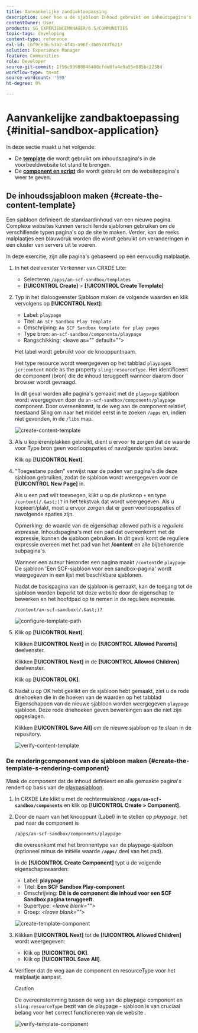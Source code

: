 ```yaml
---
title: Aanvankelijke zandbaktoepassing
description: Leer hoe u de sjabloon Inhoud gebruikt om inhoudspagina's en een component en script te maken waarmee websitepagina's worden weergegeven.
contentOwner: User
products: SG_EXPERIENCEMANAGER/6.5/COMMUNITIES
topic-tags: developing
content-type: reference
exl-id: cbf9ce36-53a2-4f4b-a96f-3b05743f6217
solution: Experience Manager
feature: Communities
role: Developer
source-git-commit: 1f56c99980846400cfde8fa4e9a55e885bc2258d
workflow-type: tm+mt
source-wordcount: '599'
ht-degree: 0%

---
```


# Aanvankelijke zandbaktoepassing {#initial-sandbox-application}

In deze sectie maakt u het volgende:

* De **[template](#createthepagetemplate)** die wordt gebruikt om inhoudspagina&#39;s in de voorbeeldwebsite tot stand te brengen.
* De **[component en script](#create-the-template-s-rendering-component)** die wordt gebruikt om de websitepagina&#39;s weer te geven.

## De inhoudssjabloon maken {#create-the-content-template}

Een sjabloon definieert de standaardinhoud van een nieuwe pagina. Complexe websites kunnen verschillende sjablonen gebruiken om de verschillende typen pagina&#39;s op de site te maken. Verder, kan de reeks malplaatjes een blauwdruk worden die wordt gebruikt om veranderingen in een cluster van servers uit te voeren.

In deze exercitie, zijn alle pagina&#39;s gebaseerd op één eenvoudig malplaatje.

1. In het deelvenster Verkenner van CRXDE Lite:

   * Selecteren `/apps/an-scf-sandbox/templates`
   * **[!UICONTROL Create]** > **[!UICONTROL Create Template]**

1. Typ in het dialoogvenster Sjabloon maken de volgende waarden en klik vervolgens op **[!UICONTROL Next]**:

   * Label: `playpage`
   * Titel: `An SCF Sandbox Play Template`
   * Omschrijving: `An SCF Sandbox template for play pages`
   * Type bron: `an-scf-sandbox/components/playpage`
   * Rangschikking: &lt;leave as=&quot;&quot; default=&quot;&quot;>

   Het label wordt gebruikt voor de knooppuntnaam.

   Het type resource wordt weergegeven op het tabblad `playpage`s `jcr:content` node as the property `sling:resourceType`. Het identificeert de component (bron) die de inhoud teruggeeft wanneer daarom door browser wordt gevraagd.

   In dit geval worden alle pagina&#39;s gemaakt met de `playpage` sjabloon wordt weergegeven door de `an-scf-sandbox/components/playpage` component. Door overeenkomst, is de weg aan de component relatief, toestaand Sling om naar het middel eerst in te zoeken `/apps` en, indien niet gevonden, in de `/libs` map.

   ![create-content-template](assets/create-content-template-1.png)

1. Als u kopiëren/plakken gebruikt, dient u ervoor te zorgen dat de waarde voor Type bron geen voorloopspaties of navolgende spaties bevat.

   Klik op **[!UICONTROL Next]**.

1. &quot;Toegestane paden&quot; verwijst naar de paden van pagina&#39;s die deze sjabloon gebruiken, zodat de sjabloon wordt weergegeven voor de **[!UICONTROL New Page]** in.

   Als u een pad wilt toevoegen, klikt u op de plusknop `+` en type `/content(/.&ast;)?` in het tekstvak dat wordt weergegeven. Als u kopieert/plakt, moet u ervoor zorgen dat er geen voorloopspaties of navolgende spaties zijn.

   Opmerking: de waarde van de eigenschap allowed path is a *reguliere expressie*. Inhoudspagina&#39;s met een pad dat overeenkomt met de expressie, kunnen de sjabloon gebruiken. In dit geval komt de reguliere expressie overeen met het pad van het **/content** en alle bijbehorende subpagina&#39;s.

   Wanneer een auteur hieronder een pagina maakt `/content`de `playpage` De sjabloon &#39;Een SCF-sjabloon voor een sandbox-pagina&#39; wordt weergegeven in een lijst met beschikbare sjablonen.

   Nadat de basispagina van de sjabloon is gemaakt, kan de toegang tot de sjabloon worden beperkt tot deze website door de eigenschap te bewerken en het hoofdpad op te nemen in de reguliere expressie.

   `/content/an-scf-sandbox(/.&ast;)?`

   ![configure-template-path](assets/configure-template-path.png)

1. Klik op **[!UICONTROL Next]**.

   Klikken **[!UICONTROL Next]** in de **[!UICONTROL Allowed Parents]** deelvenster.

   Klikken **[!UICONTROL Next]** in de **[!UICONTROL Allowed Children]** deelvenster.

   Klik op **[!UICONTROL OK]**.

1. Nadat u op OK hebt geklikt en de sjabloon hebt gemaakt, ziet u de rode driehoeken die in de hoeken van de waarden op het tabblad Eigenschappen van de nieuwe sjabloon worden weergegeven `playpage` sjabloon. Deze rode driehoeken geven bewerkingen aan die niet zijn opgeslagen.

   Klikken **[!UICONTROL Save All]** om de nieuwe sjabloon op te slaan in de repository.

   ![verify-content-template](assets/verify-content-template.png)

### De renderingcomponent van de sjabloon maken {#create-the-template-s-rendering-component}

Maak de *component* dat de inhoud definieert en alle gemaakte pagina&#39;s rendert op basis van de [playpasjabloon](#createthepagetemplate).

1. In CRXDE Lite klikt u met de rechtermuisknop **`/apps/an-scf-sandbox/components`** en klik op **[!UICONTROL Create > Component]**.
1. Door de naam van het knooppunt (Label) in te stellen op *playpage*, het pad naar de component is

   `/apps/an-scf-sandbox/components/playpage`

   die overeenkomt met het bronnentype van de playpage-sjabloon (optioneel minus de initiële waarde **`/apps/`** deel van het pad).

   In de **[!UICONTROL Create Component]** typt u de volgende eigenschapswaarden:

   * Label: **playpage**
   * Titel: **Een SCF Sandbox Play-component**
   * Omschrijving: **Dit is de component die inhoud voor een SCF Sandbox pagina teruggeeft.**
   * Supertype: *&lt;leave blank=&quot;&quot;>*
   * Groep: *&lt;leave blank=&quot;&quot;>*

   ![create-template-component](assets/create-template-component.png)

1. Klikken **[!UICONTROL Next]** tot de **[!UICONTROL Allowed Children]** wordt weergegeven:

   * Klik op **[!UICONTROL OK]**.
   * Klik op **[!UICONTROL Save All]**.

1. Verifieer dat de weg aan de component en resourceType voor het malplaatje aanpast.

   >[!CAUTION]
   >
   >De overeenstemming tussen de weg aan de playpage component en `sling:resourceType` bezit van de playpage - sjabloon is van cruciaal belang voor het correct functioneren van de website .

   ![verify-template-component](assets/verify-template-component.png)

